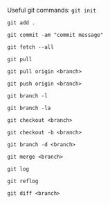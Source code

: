 Useful git commands:
`git init`

`git add .`

`git commit -am "commit message"`

`git fetch --all`

`git pull`

`git pull origin <branch>`

`git push origin <branch>`

`git branch -l`

`git branch -la`

`git checkout <branch>`

`git checkout -b <branch>`

`git branch -d <branch>`

`git merge <branch>`

`git log`

`git reflog`

`git diff <branch>`
